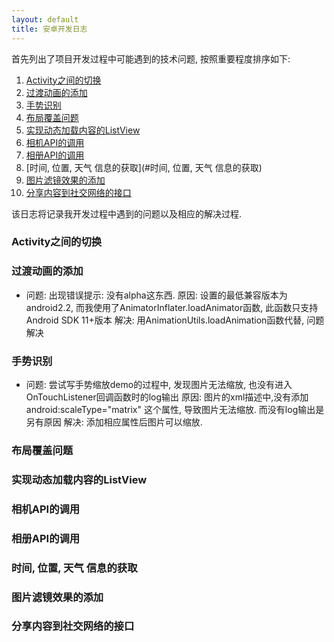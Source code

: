 ```yaml
---
layout: default
title: 安卓开发日志
---
```


首先列出了项目开发过程中可能遇到的技术问题, 按照重要程度排序如下:
1. [Activity之间的切换](#Activity之间的切换)
2. [过渡动画的添加](#过渡动画的添加)
3. [手势识别](#手势识别)
4. [布局覆盖问题](#布局覆盖问题)
5. [实现动态加载内容的ListView](#实现动态加载内容的ListView)
6. [相机API的调用](#相机API的调用)
7. [相册API的调用](#相册API的调用)
8. [时间, 位置, 天气 信息的获取](#时间, 位置, 天气 信息的获取)
9. [图片滤镜效果的添加](#图片滤镜效果的添加)
10. [分享内容到社交网络的接口](#分享内容到社交网络的接口)

该日志将记录我开发过程中遇到的问题以及相应的解决过程.

### Activity之间的切换
   
### 过渡动画的添加
   - 问题: 出现错误提示: 没有alpha这东西.
     原因: 设置的最低兼容版本为android2.2, 而我使用了AnimatorInflater.loadAnimator函数, 此函数只支持Android SDK 11+版本
	 解决: 用AnimationUtils.loadAnimation函数代替, 问题解决
   
### 手势识别
   - 问题: 尝试写手势缩放demo的过程中, 发现图片无法缩放, 也没有进入OnTouchListener回调函数时的log输出
     原因: 图片的xml描述中,没有添加 android:scaleType="matrix" 这个属性, 导致图片无法缩放. 而没有log输出是另有原因
	 解决: 添加相应属性后图片可以缩放. 
   
### 布局覆盖问题
   
### 实现动态加载内容的ListView
   
### 相机API的调用
   
### 相册API的调用
   
### 时间, 位置, 天气 信息的获取
   
### 图片滤镜效果的添加
   
### 分享内容到社交网络的接口


